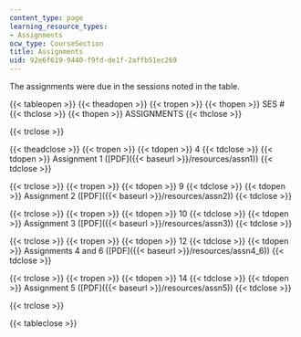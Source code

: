 ```yaml
---
content_type: page
learning_resource_types:
- Assignments
ocw_type: CourseSection
title: Assignments
uid: 92e6f619-9440-f9fd-de1f-2affb51ec269
---
```


The assignments were due in the sessions noted in the table.

{{< tableopen >}}
{{< theadopen >}}
{{< tropen >}}
{{< thopen >}}
SES #
{{< thclose >}}
{{< thopen >}}
ASSIGNMENTS
{{< thclose >}}

{{< trclose >}}

{{< theadclose >}}
{{< tropen >}}
{{< tdopen >}}
4
{{< tdclose >}}
{{< tdopen >}}
Assignment 1 ([PDF]({{< baseurl >}}/resources/assn1))
{{< tdclose >}}

{{< trclose >}}
{{< tropen >}}
{{< tdopen >}}
9
{{< tdclose >}}
{{< tdopen >}}
Assignment 2 ([PDF]({{< baseurl >}}/resources/assn2))
{{< tdclose >}}

{{< trclose >}}
{{< tropen >}}
{{< tdopen >}}
10
{{< tdclose >}}
{{< tdopen >}}
Assignment 3 ([PDF]({{< baseurl >}}/resources/assn3))
{{< tdclose >}}

{{< trclose >}}
{{< tropen >}}
{{< tdopen >}}
12
{{< tdclose >}}
{{< tdopen >}}
Assignments 4 and 6 ([PDF]({{< baseurl >}}/resources/assn4_6))
{{< tdclose >}}

{{< trclose >}}
{{< tropen >}}
{{< tdopen >}}
14
{{< tdclose >}}
{{< tdopen >}}
Assignment 5 ([PDF]({{< baseurl >}}/resources/assn5))
{{< tdclose >}}

{{< trclose >}}

{{< tableclose >}}